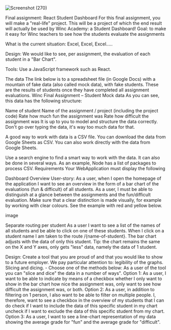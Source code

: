 ![Screenshot (270)](https://user-images.githubusercontent.com/107311665/205287871-e555e705-b992-48bb-8e91-2a8885f87cac.png)



Final assignment: React Student Dashboard
For this final assignment, you will make a "real-life" project. This will be a project of which the end result will actually be used by Winc Academy: a Student Dashboard!
Goal: to make it easy for Winc teachers to see how the students evaluate the assignments

What is the current situation: Excel, Excel, Excel.....

Design: We would like to see, per assignment, the evaluation of each student in a "Bar Chart".

Tools: Use a JavaScript framework such as React.

The data
The link below is to a spreadsheet file (in Google Docs) with a mountain of fake data (also called mock data), with fake students. These are the results of students once they have completed all assignment evaluations.
Winc Final Assignment – ​​Student Mock data
As you can see, this data has the following structure:

Name of student
Name of the assignment / project (including the project code)
Rate how much fun the assignment was
Rate how difficult the assignment was
It is up to you to model and structure the data correctly. Don't go over typing the data, it's way too much data for that.

A good way to work with data is a CSV file. You can download the data from Google Sheets as CSV. You can also work directly with the data from Google Sheets.

Use a search engine to find a smart way to work with the data. It can also be done in several ways. As an example, Node has a list of packages to process CSV.
Requirements
Your WebApplication must display the following

Dashboard Overview User-story: As a user, when I open the homepage of the application I want to see an overview in the form of a bar chart of the evaluations (fun & difficult) of all students.
As a user, I must be able to distinguish at a glance between the assignments and the fun/difficult evaluation. Make sure that a clear distinction is made visually, for example by working with clear colours. See the example with red and yellow below.

image

Separate routing per student As a user I want to see a list of the names of all students and be able to click on one of these students. When I click on a student name I am taken to the route /{name-of-student}. The bar chart adjusts with the data of only this student.
Tip: the chart remains the same on the X and Y axes, only gets "less" data, namely the data of 1 student.

Design: Create a tool that you are proud of and that you would like to show to a future employer. We pay particular attention to: legibility of the graphs.
Slicing and dicing. - Choose one of the methods below: As a user of the tool you can "slice and dice" the data in a number of ways".
Option 1: As a user, I want to be able to indicate by means of a checkbox whether I only want to show in the bar chart how nice the assignment was, only want to see how difficult the assignment was, or both.
Option 2: As a user, in addition to filtering on 1 person, I also want to be able to filter on multiple people. I, therefore, want to see a checkbox in the overview of my students that I can do
check if I want to include the data of this specific student in my chart
uncheck if I want to exclude the data of this specific student from my chart.
Option 3: As a user, I want to see a line-chart representation of my data showing the average grade for "fun" and the average grade for "difficult".
